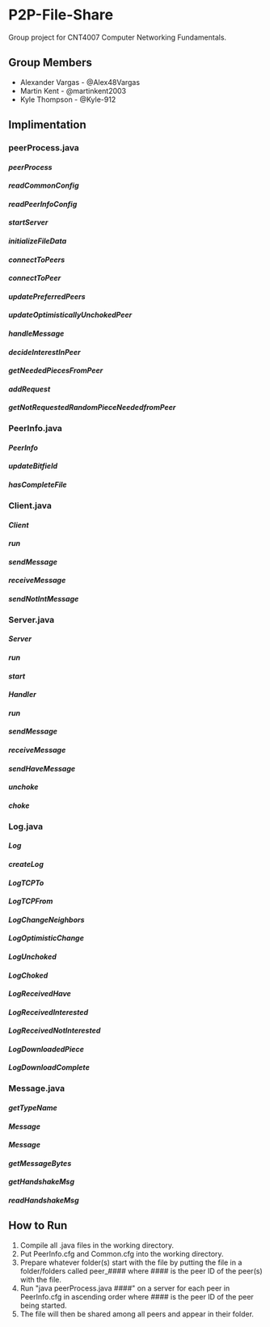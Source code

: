# P2P-File-Share
Group project for CNT4007 Computer Networking Fundamentals.

## Group Members
- Alexander Vargas - @Alex48Vargas
- Martin Kent - @martinkent2003
- Kyle Thompson - @Kyle-912

## Implimentation
### peerProcess.java
#### *peerProcess*

#### *readCommonConfig*

#### *readPeerInfoConfig*

#### *startServer*

#### *initializeFileData*

#### *connectToPeers*

#### *connectToPeer*

#### *updatePreferredPeers*

#### *updateOptimisticallyUnchokedPeer*

#### *handleMessage*

#### *decideInterestInPeer*

#### *getNeededPiecesFromPeer*

#### *addRequest*

#### *getNotRequestedRandomPieceNeededfromPeer*

### PeerInfo.java
#### *PeerInfo*

#### *updateBitfield*

#### *hasCompleteFile*


### Client.java
#### *Client*

#### *run*

#### *sendMessage*

#### *receiveMessage*

#### *sendNotIntMessage*


### Server.java
#### *Server*

#### *run*

#### *start*

#### *Handler*

#### *run*

#### *sendMessage*

#### *receiveMessage*

#### *sendHaveMessage*

#### *unchoke*

#### *choke*


### Log.java
#### *Log*

#### *createLog*

#### *LogTCPTo*

#### *LogTCPFrom*

#### *LogChangeNeighbors*

#### *LogOptimisticChange*

#### *LogUnchoked*

#### *LogChoked*

#### *LogReceivedHave*

#### *LogReceivedInterested*

#### *LogReceivedNotInterested*

#### *LogDownloadedPiece*

#### *LogDownloadComplete*


### Message.java
#### *getTypeName*

#### *Message*

#### *Message*

#### *getMessageBytes*

#### *getHandshakeMsg*

#### *readHandshakeMsg*


## How to Run
1. Compile all .java files in the working directory.
2. Put PeerInfo.cfg and Common.cfg into the working directory.
3. Prepare whatever folder(s) start with the file by putting the file in a folder/folders called peer_#### where #### is the peer ID of the peer(s) with the file.
4. Run "java peerProcess.java ####" on a server for each peer in PeerInfo.cfg in ascending order where #### is the peer ID of the peer being started.
5. The file will then be shared among all peers and appear in their folder.